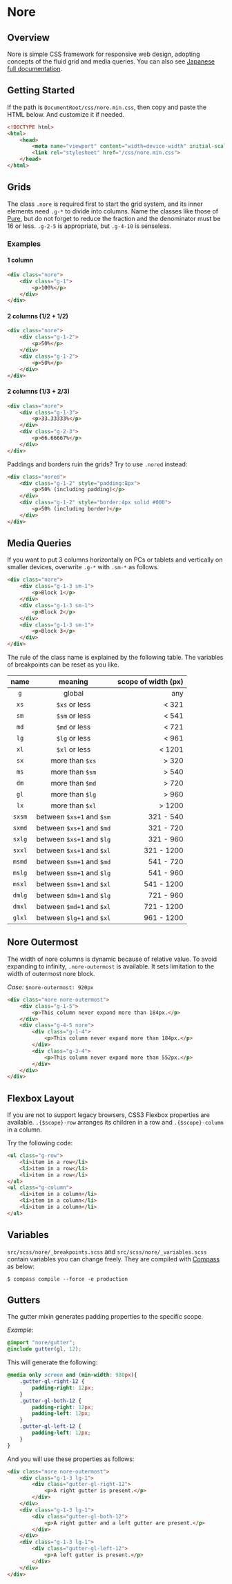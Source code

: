 # Nore

## Overview

Nore is simple CSS framework for responsive web design, adopting concepts of the fluid grid and media queries. You can also see [Japanese full documentation](http://wazly.net/app/nore).

## Getting Started

If the path is `DocumentRoot/css/nore.min.css`, then copy and paste the HTML below. And customize it if needed.

```html
<!DOCTYPE html>
<html>
    <head>
        <meta name="viewport" content="width=device-width" initial-scale="1" maximum-scale="1" user-scalable="no">
        <link rel="stylesheet" href="/css/nore.min.css">
    </head>
</html>
```

## Grids

The class `.nore` is required first to start the grid system, and its inner elements need `.g-*` to divide into columns.
Name the classes like those of [Pure](http://purecss.io/grids/), but do not forget to reduce the fraction and the denominator must be 16 or less.
`.g-2-5` is appropriate, but `.g-4-10` is senseless.

### Examples

#### 1 column

```html
<div class="nore">
    <div class="g-1">
        <p>100%</p>
    </div>
</div>
```

#### 2 columns (1/2 + 1/2)

```html
<div class="nore">
    <div class="g-1-2">
        <p>50%</p>
    </div>
    <div class="g-1-2">
        <p>50%</p>
    </div>
</div>
```

#### 2 columns (1/3 + 2/3)

```html
<div class="nore">
    <div class="g-1-3">
        <p>33.33333%</p>
    </div>
    <div class="g-2-3">
        <p>66.66667%</p>
    </div>
</div>
```

Paddings and borders ruin the grids? Try to use `.nored` instead:

```html
<div class="nored">
    <div class="g-1-2" style="padding:8px">
        <p>50% (including padding)</p>
    </div>
    <div class="g-1-2" style="border:4px solid #000">
        <p>50% (including border)</p>
    </div>
</div>
```

## Media Queries

If you want to put 3 columns horizontally on PCs or tablets and vertically on smaller devices, overwrite `.g-*` with `.sm-*` as follows.

```html
<div class="nore">
    <div class="g-1-3 sm-1">
        <p>Block 1</p>
    </div>
    <div class="g-1-3 sm-1">
        <p>Block 2</p>
    </div>
    <div class="g-1-3 sm-1">
        <p>Block 3</p>
    </div>
</div>
```

The rule of the class name is explained by the following table.
The variables of breakpoints can be reset as you like.

|name  |meaning                  |scope of width (px)|
|:----:|:-----------------------:|------------------:|
|`g`   |global                   |any                |
|`xs`  |`$xs` or less            |<  321             |
|`sm`  |`$sm` or less            |<  541             |
|`md`  |`$md` or less            |<  721             |
|`lg`  |`$lg` or less            |<  961             |
|`xl`  |`$xl` or less            |< 1201             |
|`sx`  |more than `$xs`          |>  320             |
|`ms`  |more than `$sm`          |>  540             |
|`dm`  |more than `$md`          |>  720             |
|`gl`  |more than `$lg`          |>  960             |
|`lx`  |more than `$xl`          |>  1200            |
|`sxsm`|between `$xs+1` and `$sm`|321 -  540         |
|`sxmd`|between `$xs+1` and `$md`|321 -  720         |
|`sxlg`|between `$xs+1` and `$lg`|321 -  960         |
|`sxxl`|between `$xs+1` and `$xl`|321 - 1200         |
|`msmd`|between `$sm+1` and `$md`|541 -  720         |
|`mslg`|between `$sm+1` and `$lg`|541 -  960         |
|`msxl`|between `$sm+1` and `$xl`|541 - 1200         |
|`dmlg`|between `$dm+1` and `$lg`|721 -  960         |
|`dmxl`|between `$md+1` and `$xl`|721 - 1200         |
|`glxl`|between `$lg+1` and `$xl`|961 - 1200         |

## Nore Outermost

The width of nore columns is dynamic because of relative value. To avoid expanding to infinity, `.nore-outermost` is available. It sets limitation to the width of outermost nore block.

*Case:* `$nore-outermost: 920px`

```html
<div class="nore nore-outermost">
    <div class="g-1-5">
        <p>This column never expand more than 184px.</p>
    </div>
    <div class="g-4-5 nore">
        <div class="g-1-4">
            <p>This column never expand more than 184px.</p>
        </div>
        <div class="g-3-4">
            <p>This column never expand more than 552px.</p>
        </div>
    </div>
</div>
```

## Flexbox Layout

If you are not to support legacy browsers, CSS3 Flexbox properties are available. `.{$scope}-row` arranges its children in a row and `.{$scope}-column` in a column.

Try the following code:

```html
<ul class="g-row">
    <li>item in a row</li>
    <li>item in a row</li>
    <li>item in a row</li>
</ul>
<ul class="g-column">
    <li>item in a column</li>
    <li>item in a column</li>
    <li>item in a column</li>
</ul>
```

## Variables

`src/scss/nore/_breakpoints.scss` and `src/scss/nore/_variables.scss` contain variables you can change freely. They are compiled with [Compass](http://compass-style.org/) as below:

```console
$ compass compile --force -e production
```

## Gutters

The gutter mixin generates padding properties to the specific scope.

*Example:*

```scss
@import "nore/gutter";
@include gutter(gl, 12);
```

This will generate the following:

```css
@media only screen and (min-width: 980px){
    .gutter-gl-right-12 {
        padding-right: 12px;
    }
    .gutter-gl-both-12 {
        padding-right: 12px;
        padding-left: 12px;
    }
    .gutter-gl-left-12 {
        padding-left: 12px;
    }
}
```

And you will use these properties as follows:

```html
<div class="nore nore-outermost">
    <div class="g-1-3 lg-1">
        <div class="gutter-gl-right-12">
            <p>A right gutter is present.</p>
        </div>
    </div>
    <div class="g-1-3 lg-1">
        <div class="gutter-gl-both-12">
            <p>A right gutter and a left gutter are present.</p>
        </div>
    </div>
    <div class="g-1-3 lg-1">
        <div class="gutter-gl-left-12">
            <p>A left gutter is present.</p>
        </div>
    </div>
</div>
```
